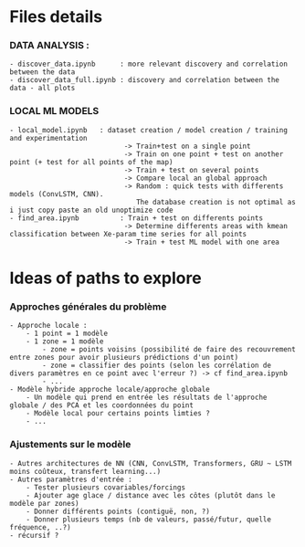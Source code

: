 # Files details

### DATA ANALYSIS :
    - discover_data.ipynb      : more relevant discovery and correlation between the data
    - discover_data_full.ipynb : discovery and correlation between the data - all plots

### LOCAL ML MODELS
    - local_model.ipynb   : dataset creation / model creation / training and experimentation
                                -> Train+test on a single point
                                -> Train on one point + test on another point (+ test for all points of the map)
                                -> Train + test on several points
                                -> Compare local an global approach
                                -> Random : quick tests with differents models (ConvLSTM, CNN).
                                   The database creation is not optimal as i just copy paste an old unoptimize code
    - find_area.ipynb          : Train + test on differents points
                                -> Determine differents areas with kmean classification between Xe-param time series for all points
                                -> Train + test ML model with one area



# Ideas of paths to explore
  
    
### Approches générales du problème
    - Approche locale :
        - 1 point = 1 modèle
        - 1 zone = 1 modèle
            - zone = points voisins (possibilité de faire des recouvrement entre zones pour avoir plusieurs prédictions d'un point)
            - zone = classifier des points (selon les corrélation de divers paramètres en ce point avec l'erreur ?) -> cf find_area.ipynb
            - ...
    - Modèle hybride approche locale/approche globale
        - Un modèle qui prend en entrée les résultats de l'approche globale / des PCA et les coordonnées du point
        - Modèle local pour certains points limties ?
        - ...
    
### Ajustements sur le modèle
    - Autres architectures de NN (CNN, ConvLSTM, Transformers, GRU ~ LSTM moins coûteux, transfert learning...)
    - Autres paramètres d'entrée :
        - Tester plusieurs covariables/forcings
        - Ajouter age glace / distance avec les côtes (plutôt dans le modèle par zones)
        - Donner différents points (contiguë, non, ?)
        - Donner plusieurs temps (nb de valeurs, passé/futur, quelle fréquence, ..?)
    - récursif ?